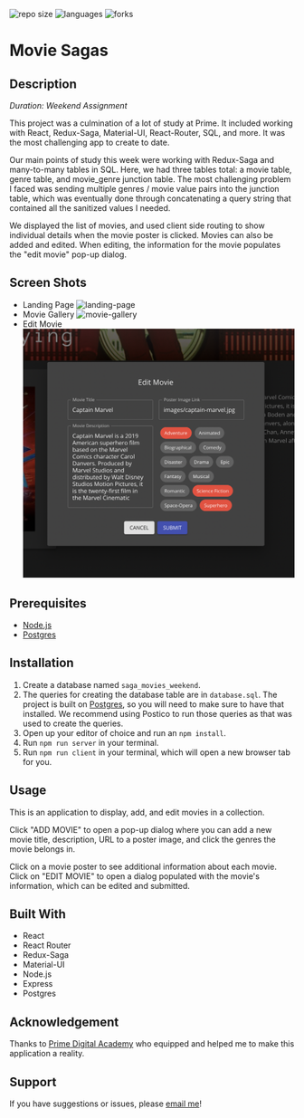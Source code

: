 ![repo size](https://img.shields.io/github/languages/code-size/percburk/movie-sagas?style=flat-square)
![languages](https://img.shields.io/github/languages/top/percburk/movie-sagas?style=flat-square)
![forks](https://img.shields.io/github/forks/percburk/movie-sagas?style=social)

# Movie Sagas


## Description

_Duration: Weekend Assignment_

This project was a culmination of a lot of study at Prime. It included working with React, Redux-Saga, Material-UI, React-Router, SQL, and more. It was the most challenging app to create to date.

Our main points of study this week were working with Redux-Saga and many-to-many tables in SQL. Here, we had three tables total: a movie table, genre table, and movie_genre junction table. The most challenging problem I faced was sending multiple genres / movie value pairs into the junction table, which was eventually done through concatenating a query string that contained all the sanitized values I needed.

We displayed the list of movies, and used client side routing to show individual details when the movie poster is clicked. Movies can also be added and edited. When editing, the information for the movie populates the "edit movie" pop-up dialog.


## Screen Shots

- Landing Page ![landing-page](documentation/images/landing-page.png)
- Movie Gallery ![movie-gallery](documentation/images/gallery.png)
- Edit Movie ![edit-movie](documentation/images/edit-movie.png)


## Prerequisites

- [Node.js](https://nodejs.org/en/)
- [Postgres](https://www.postgresql.org/download/)


## Installation

1. Create a database named `saga_movies_weekend`.
2. The queries for creating the database table are in `database.sql`. The project is built on [Postgres](https://www.postgresql.org/download/), so you will need to make sure to have that installed. We recommend using Postico to run those queries as that was used to create the queries.
3. Open up your editor of choice and run an `npm install`.
4. Run `npm run server` in your terminal.
5. Run `npm run client` in your terminal, which will open a new browser tab for you.


## Usage

This is an application to display, add, and edit movies in a collection. 

Click "ADD MOVIE" to open a pop-up dialog where you can add a new movie title, description, URL to a poster image, and click the genres the movie belongs in.

Click on a movie poster to see additional information about each movie. Click on "EDIT MOVIE" to open a dialog populated with the movie's information, which can be edited and submitted.


## Built With

- React
- React Router
- Redux-Saga
- Material-UI
- Node.js
- Express
- Postgres


## Acknowledgement

Thanks to [Prime Digital Academy](www.primeacademy.io) who equipped and helped me to make this application a reality.


## Support

If you have suggestions or issues, please [email me](percburk@gmail.com)!



